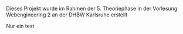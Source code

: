 Dieses Projekt wurde im Rahmen der 5. Theoriephase in der Vorlesung Webengineering 2 an der DHBW Karlsruhe erstellt


Nur ein test